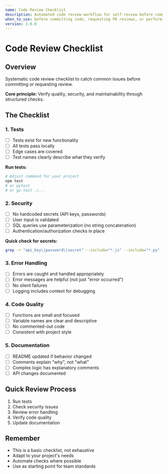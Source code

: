 ```yaml
---
name: Code Review Checklist
description: Automated code review workflow for self-review before commits
when_to_use: before committing code, requesting PR reviews, or performing self-review
version: 1.0.0
---
```


# Code Review Checklist

## Overview

Systematic code review checklist to catch common issues before committing or requesting review.

**Core principle:** Verify quality, security, and maintainability through structured checks.

## The Checklist

### 1. Tests
- [ ] Tests exist for new functionality
- [ ] All tests pass locally
- [ ] Edge cases are covered
- [ ] Test names clearly describe what they verify

**Run tests:**
```bash
# Adjust command for your project
npm test
# or pytest
# or go test ./...
```

### 2. Security
- [ ] No hardcoded secrets (API keys, passwords)
- [ ] User input is validated
- [ ] SQL queries use parameterization (no string concatenation)
- [ ] Authentication/authorization checks in place

**Quick check for secrets:**
```bash
grep -r "api_key\|password\|secret" --include="*.js" --include="*.py" .
```

### 3. Error Handling
- [ ] Errors are caught and handled appropriately
- [ ] Error messages are helpful (not just "error occurred")
- [ ] No silent failures
- [ ] Logging includes context for debugging

### 4. Code Quality
- [ ] Functions are small and focused
- [ ] Variable names are clear and descriptive
- [ ] No commented-out code
- [ ] Consistent with project style

### 5. Documentation
- [ ] README updated if behavior changed
- [ ] Comments explain "why", not "what"
- [ ] Complex logic has explanatory comments
- [ ] API changes documented

## Quick Review Process

1. Run tests
2. Check security issues
3. Review error handling
4. Verify code quality
5. Update documentation

## Remember

- This is a basic checklist, not exhaustive
- Adapt to your project's needs
- Automate checks where possible
- Use as starting point for team standards
